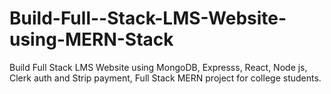 # Build-Full--Stack-LMS-Website-using-MERN-Stack
Build Full Stack LMS Website using MongoDB, Expresss, React, Node js, Clerk auth and Strip payment, Full Stack MERN project for college students.
